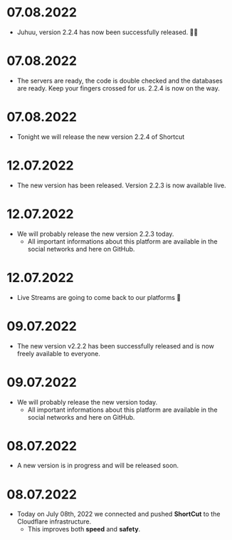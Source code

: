 # 07.08.2022
 - Juhuu, version 2.2.4 has now been successfully released. 🥳😍

# 07.08.2022
 - The servers are ready, the code is double checked and the databases are ready. Keep your fingers crossed for us. 2.2.4 is now on the way.

# 07.08.2022
 - Tonight we will release the new version 2.2.4 of Shortcut

# 12.07.2022
 - The new version has been released. Version 2.2.3 is now available live.

# 12.07.2022
 - We will probably release the new version 2.2.3 today.
    - All important informations about this platform are available in the social networks and here on GitHub.

# 12.07.2022
 - Live Streams are going to come back to our platforms 🔴

# 09.07.2022
 - The new version v2.2.2 has been successfully released and is now freely available to everyone.

# 09.07.2022
 - We will probably release the new version today.
    - All important informations about this platform are available in the social networks and here on GitHub.

# 08.07.2022
  - A new version is in progress and will be released soon.

# 08.07.2022
  - Today on July 08th, 2022 we connected and pushed **ShortCut** to the Cloudflare infrastructure.
     - This improves both **speed** and **safety**.
